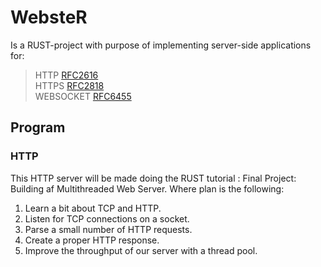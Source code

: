 # WebsteR

Is a RUST-project with purpose of implementing server-side applications for:
> HTTP [RFC2616](https://datatracker.ietf.org/doc/html/rfc2616) \
> HTTPS [RFC2818](https://datatracker.ietf.org/doc/html/rfc2818) \
> WEBSOCKET [RFC6455](https://datatracker.ietf.org/doc/html/rfc6455)

## Program

### HTTP
This HTTP server will be made doing the RUST tutorial : Final Project: Building af Multithreaded Web Server. Where plan is the following:

1. Learn a bit about TCP and HTTP.
2. Listen for TCP connections on a socket.
3. Parse a small number of HTTP requests.
4. Create a proper HTTP response.
5. Improve the throughput of our server with a thread pool.